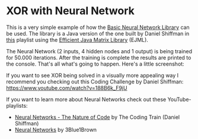 # XOR with Neural Network
This is a very simple example of how the [Basic Neural Network Library](https://github.com/kim-marcel/basic_neural_network) can be used. The library is a Java version of the one built by Daniel Shiffman in [this](https://www.youtube.com/watch?v=XJ7HLz9VYz0&list=PLRqwX-V7Uu6aCibgK1PTWWu9by6XFdCfh) playlist using the [Efficient Java Matrix Library](ejml.org) (EJML).

The Neural Network (2 inputs, 4 hidden nodes and 1 output) is being trained for 50.000 iterations. After the training is complete the results are printed to the console. That's all what's going to happen. Here's a little screenshot:

If you want to see XOR being solved in a visually more appealing way I recommend you checking out this Coding Challenge by Daniel Shiffman:
https://www.youtube.com/watch?v=188B6k_F9jU

If you want to learn more about Neural Networks check out these YouTube-playlists:
- [Neural Networks - The Nature of Code](https://www.youtube.com/watch?v=XJ7HLz9VYz0&list=PLRqwX-V7Uu6aCibgK1PTWWu9by6XFdCfh) by The Coding Train (Daniel Shiffman)
- [Neural Networks](https://www.youtube.com/watch?v=aircAruvnKk&list=PLZHQObOWTQDNU6R1_67000Dx_ZCJB-3pi) by 3Blue1Brown
